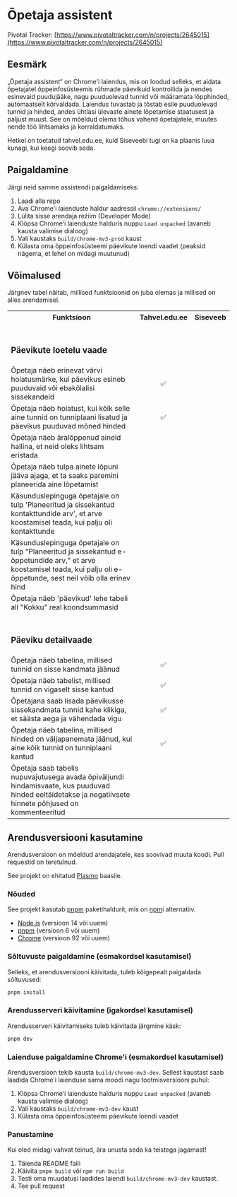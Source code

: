 # Õpetaja assistent

Pivotal Tracker: [https://www.pivotaltracker.com/n/projects/2645015](https://www.pivotaltracker.com/n/projects/2645015)

## Eesmärk

„Õpetaja assistent“ on Chrome'i laiendus, mis on loodud selleks, et aidata õpetajatel õppeinfosüsteemis rühmade
päevikuid kontrollida ja nendes esinevaid puudujääke, nagu puuduolevad tunnid või määramata lõpphinded, automaatselt
kõrvaldada. Laiendus tuvastab ja tõstab esile puuduolevad tunnid ja hinded, andes ühtlasi ülevaate ainete lõpetamise
staatusest ja paljust muust. See on mõeldud olema tõhus vahend õpetajatele, muutes nende töö lihtsamaks ja
korraldatumaks.

Hetkel on toetatud tahvel.edu.ee, kuid Siseveebi tugi on ka plaanis luua kunagi, kui keegi soovib seda.

## Paigaldamine

Järgi neid samme assistendi paigaldamiseks:

1. Laadi alla repo
2. Ava Chrome'i laienduste haldur aadressil `chrome://extensions/`
3. Lülita sisse arendaja režiim (Developer Mode)
4. Klõpsa Chrome'i laienduste halduris nuppu `Load unpacked` (avaneb kausta valimise dialoog)
5. Vali kaustaks `build/chrome-mv3-prod` kaust
6. Külasta oma õppeinfosüsteemi päevikute loendi vaadet (peaksid nägema, et lehel on midagi muutunud)

## Võimalused

Järgnev tabel näitab, millised funktsioonid on juba olemas ja millised on alles arendamisel.

<table>
  <tr>
    <th>Funktsioon</th>
    <th>Tahvel.edu.ee</th>
    <th>Siseveeb</th>
  </tr>
  <tr>
    <td colspan="3"><br><h3>Päevikute loetelu vaade</h3></td>
  </tr>
  <tr>
    <td>Õpetaja näeb erinevat värvi hoiatusmärke, kui päevikus esineb puuduvaid või ebakõlalisi sissekandeid</td>
    <td align="center">✅</td>
    <td></td>
  </tr>
  <tr>
    <td>Õpetaja näeb hoiatust, kui kõik selle aine tunnid on tunniplaani lisatud ja päevikus puuduvad mõned hinded</td>
    <td align="center">✅</td>
    <td></td>
  </tr>
  <tr>
    <td>Õpetaja näeb äralõppenud aineid hallina, et neid oleks lihtsam eristada</td>
    <td></td>
    <td></td>
  </tr>
  <tr>
    <td>Õpetaja näeb tulpa ainete lõpuni jääva ajaga, et ta saaks paremini planeerida aine lõpetamist</td>
    <td></td>
    <td></td>
  </tr>
  <tr>
    <td>Käsunduslepinguga õpetajale on tulp 'Planeeritud ja sissekantud kontakttundide arv', et arve koostamisel teada, kui palju oli kontakttunde</td>
    <td></td>
    <td></td>
  </tr>
  <tr>
    <td>Käsunduslepinguga õpetajale on tulp "Planeeritud ja sissekantud e-õppetundide arv," et arve koostamisel teada, kui palju oli e-õppetunde, sest neil võib olla erinev hind</td>
    <td></td>
    <td></td>
  </tr>
    <tr>
    <td>Õpetaja näeb 'päevikud' lehe tabeli all "Kokku" real koondsummasid</td>
    <td></td>
    <td></td>
  </tr>

  <tr>
    <td colspan="3"><br><h3>Päeviku detailvaade</h3></td>
  </tr>
  <tr>
    <td>Õpetaja näeb tabelina, millised tunnid on sisse kandmata jäänud</td>
    <td align="center">✅</td>
    <td></td>
  </tr>
  <tr>
    <td>Õpetaja näeb tabelist, millised tunnid on vigaselt sisse kantud</td>
    <td align="center">✅</td>
    <td></td>
  </tr>
  <tr>
    <td>Õpetajana saab lisada päevikusse sissekandmata tunnid kahe klikiga, et säästa aega ja vähendada vigu</td>
    <td align="center">✅</td>
    <td></td>
  </tr>
  <tr>
    <td>Õpetaja näeb tabelina, millised hinded on väljapanemata jäänud, kui aine kõik tunnid on tunniplaani kantud</td>
    <td align="center">✅</td>
    <td></td>
  </tr>
  <tr>
    <td>Õpetaja saab tabelis nupuvajutusega avada õpiväljundi hindamisvaate, kus puuduvad hinded eeltäidetakse ja negatiivsete hinnete põhjused on kommenteeritud</td>
    <td></td>
    <td></td>
  </tr>
</table>

## Arendusversiooni kasutamine

Arendusversioon on mõeldud arendajatele, kes soovivad muuta koodi. Pull requestid on teretulnud.

See projekt on ehitatud [Plasmo](https://docs.plasmo.com/) baasile.

### Nõuded

See projekt kasutab [pnpm](https://pnpm.io/) paketihaldurit, mis on [npm](https://www.npmjs.com/)i alternatiiv.

- [Node.js](https://nodejs.org/en/) (versioon 14 või uuem)
- [pnpm](https://pnpm.io/) (versioon 6 või uuem)
- [Chrome](https://www.google.com/chrome/) (versioon 92 või uuem)

### Sõltuvuste paigaldamine (esmakordsel kasutamisel)

Selleks, et arendusversiooni käivitada, tuleb kõigepealt paigaldada sõltuvused:

```bash
pnpm install
```

### Arendusserveri käivitamine (igakordsel kasutamisel)

Arendusserveri käivitamiseks tuleb käivitada järgmine käsk:

```bash
pnpm dev
```

### Laienduse paigaldamine Chrome'i (esmakordsel kasutamisel)

Arendusversioon tekib kausta `build/chrome-mv3-dev`. Sellest kaustast saab laadida Chrome'i laienduse sama moodi nagu
tootmisversiooni puhul:

1. Klõpsa Chrome'i laienduste halduris nuppu `Load unpacked` (avaneb kausta valimise dialoog)
2. Vali kaustaks `build/chrome-mv3-dev` kaust
3. Külasta oma õppeinfosüsteemi päevikute loendi vaadet

### Panustamine

Kui oled midagi vahvat teinud, ära unusta seda ka teistega jagamast!

1. Täienda README faili
2. Käivita `pnpm build` või `npm run build`
3. Testi oma muudatusi laadides laiendi `build/chrome-mv3-dev` kaustast.
4. Tee pull request


